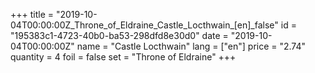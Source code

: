 +++
title = "2019-10-04T00:00:00Z_Throne_of_Eldraine_Castle_Locthwain_[en]_false"
id = "195383c1-4723-40b0-ba53-298dfd8e30d0"
date = "2019-10-04T00:00:00Z"
name = "Castle Locthwain"
lang = ["en"]
price = "2.74"
quantity = 4
foil = false
set = "Throne of Eldraine"
+++
